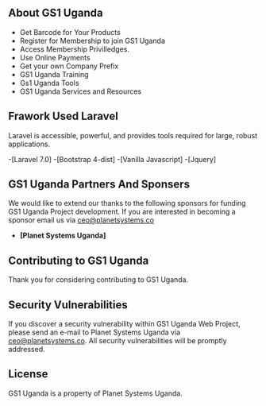 
## About GS1 Uganda


- Get Barcode for Your Products
- Register for Membership to join GS1 Uganda
- Access Membership Privilledges.
- Use Online Payments 
- Get your own Company Prefix
- GS1 Uganda Training
- Gs1 Uganda Tools 
- GS1 Uganda Services and Resources


## Frawork Used Laravel

Laravel is accessible, powerful, and provides tools required for large, robust applications.

-[Laravel 7.0]
-[Bootstrap 4-dist]
-[Vanilla Javascript] 
-[Jquery]

## GS1  Uganda Partners And Sponsers

We would like to extend our thanks to the following sponsors for funding GS1 Uganda Project development. If you are interested in becoming a sponsor email us via [ceo@planetsystems.co](mailto:ceo@planetsystems.co)

- **[Planet Systems Uganda]**

## Contributing to GS1 Uganda

Thank you for considering contributing to GS1 Uganda.

## Security Vulnerabilities

If you discover a security vulnerability within GS1 Uganda Web Project, please send an e-mail to Planet Systems Uganda via [ceo@planetsystems.co](mailto:ceo@planetsystems.co). All security vulnerabilities will be promptly addressed.

## License

GS1 Uganda is a property of Planet Systems Uganda.

